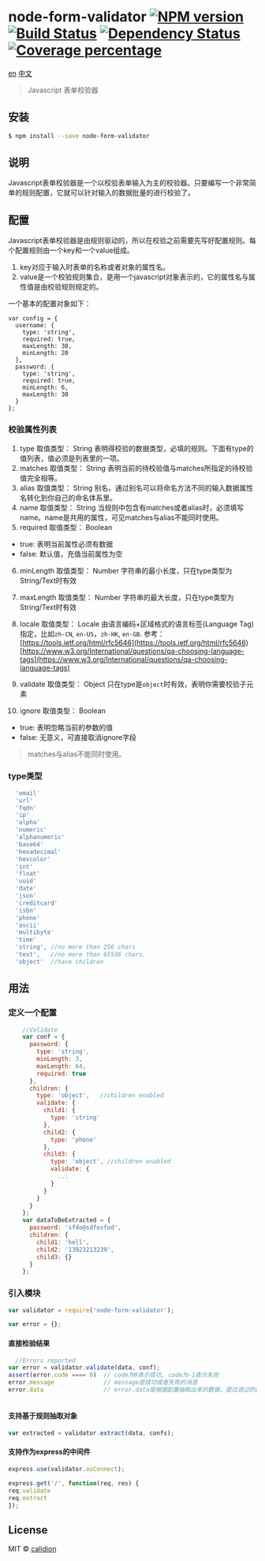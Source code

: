 # node-form-validator [![NPM version][npm-image]][npm-url] [![Build Status][travis-image]][travis-url] [![Dependency Status][daviddm-image]][daviddm-url] [![Coverage percentage][coveralls-image]][coveralls-url]

[en](./README.en.md)
[中文](./README.md)

> Javascript 表单校验器

## 安装

```sh
$ npm install --save node-form-validator
```

## 说明

Javascript表单校验器是一个以校验表单输入为主的校验器。只要编写一个非常简单的规则配置，它就可以针对输入的数据批量的进行校验了。

## 配置

Javascript表单校验器是由规则驱动的，所以在校验之前需要先写好配置规则。每个配置规则由一个key和一个value组成。

1. key对应于输入时表单的名称或者对象的属性名。
2. value是一个校验规则集合，是用一个javascript对象表示的，它的属性名与属性值是由校验规则规定的。

一个基本的配置对象如下：

```
var config = {
  username: {
    type: 'string',
    required: true,
    maxLength: 30,
    minLength: 20
  },
  password: {
    type: 'string',
    required: true,
    minLength: 6,
    maxLength: 30
  }
};
```


### 校验属性列表

1. type 
  取值类型： String
  表明得校验的数据类型，必填的规则。下面有type的值列表，值必须是列表里的一项。
2. matches
  取值类型： String
  表明当前的待校验值与matches所指定的待校验值完全相等。
3. alias
  取值类型： String
  别名，通过别名可以将命名方法不同的输入数据属性名转化到你自己的命名体系里。
4. name
  取值类型： String
  当规则中包含有matches或者alias时，必须填写name。name是共用的属性，可见matches与alias不能同时使用。
5. required
  取值类型： Boolean
  * true: 表明当前属性必须有数据
  * false: 默认值，充值当前属性为空
6. minLength
  取值类型： Number
  字符串的最小长度，只在type类型为String/Text时有效
7. maxLength
  取值类型： Number
  字符串的最大长度，只在type类型为String/Text时有效
8. locale
  取值类型： Locale
  由语言编码+区域格式的语言标签(Language Tag)指定，比如<code>zh-CN</code>, <code>en-US</code>，<code>zh-HK</code>,
  <code>en-GB</code>. 
  参考：
    [https://tools.ietf.org/html/rfc5646](https://tools.ietf.org/html/rfc5646)
    [https://www.w3.org/International/questions/qa-choosing-language-tags](https://www.w3.org/International/questions/qa-choosing-language-tags)
    
9. validate
  取值类型： Object
  只在type是<code>object</code>时有效，表明你需要校验子元素

10. ignore
  取值类型： Boolean
  * true: 表明忽略当前的参数的值
  * false: 无意义，可直接取消ignore字段  
  
> matches与alias不能同时使用。


### type类型

```js
  'email'
  'url'
  'fqdn'
  'ip'
  'alpha'
  'numeric'
  'alphanumeric'
  'base64'
  'hexadecimal'
  'hexcolor'
  'int'
  'float'
  'uuid'
  'date'
  'json'
  'creditcard'
  'isbn'
  'phone'
  'ascii'
  'multibyte'
  'time'
  'string', //no more than 256 chars
  'text',   //no more than 65536 chars,
  'object'  //have children
```

## 用法

### 定义一个配置

```js
    //Validate
    var conf = {
      password: {
        type: 'string',
        minLength: 3,
        maxLength: 64,
        required: true
      },
      children: {
        type: 'object',   //children enabled
        validate: {
          child1: {
            type: 'string'
          },
          child2: {
            type: 'phone'
          },
          child3: {
            type: 'object', //children enabled
            validate: {
              ...
            }
          }
        }
      }
    };
    var dataToBeExtracted = {
      password: 'sfdo@sdfosfod',
      children: {
        child1: 'hell',
        child2: '13923213239',
        child3: {}
      }
    };
```

### 引入模块

```js
var validator = require('node-form-validator');

var error = {};
```


####  直接检验结果

```js
  //Errors reported
var error = validator.validate(data, conf);
assert(error.code ==== 0)  // code为0表示成功, code为-1表示失败
error.message              // message是成功或者失败的消息
error.data                 // error.data是根据配置抽取出来的数据，是过滤过的数据
  
```

#### 支持基于规则抽取对象

```js
var extracted = validator.extract(data, confs);
```

#### 支持作为express的中间件

```js
express.use(validator.asConnect);

express.get('/', function(req, res) {
req.validate
req.extract
});

```


## License

MIT © [calidion](blog.3gcnbeta.com)


[npm-image]: https://badge.fury.io/js/node-form-validator.svg
[npm-url]: https://npmjs.org/package/node-form-validator
[travis-image]: https://travis-ci.org/calidion/node-form-validator.svg?branch=master
[travis-url]: https://travis-ci.org/calidion/node-form-validator
[daviddm-image]: https://david-dm.org/calidion/node-form-validator.svg?theme=shields.io
[daviddm-url]: https://david-dm.org/calidion/node-form-validator
[coveralls-image]: https://coveralls.io/repos/calidion/node-form-validator/badge.svg
[coveralls-url]: https://coveralls.io/r/calidion/node-form-validator
